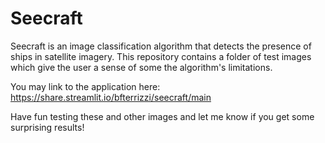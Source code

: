 # Seecraft

Seecraft is an image classification algorithm that detects the presence of ships in satellite imagery.
This repository contains a folder of test images which give the user a sense of some the algorithm's limitations. 

You may link to the application here: https://share.streamlit.io/bfterrizzi/seecraft/main

Have fun testing these and other images and let me know if you get some surprising results!


